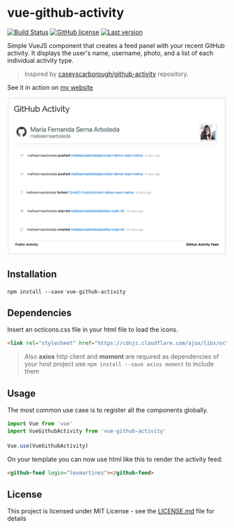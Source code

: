 # vue-github-activity

[![Build Status](https://img.shields.io/travis/lexmartinez/vue-github-activity/master.svg?style=for-the-badge)](https://travis-ci.org/lexmartinez/vue-github-activity)
[![GitHub license](https://img.shields.io/github/license/lexmartinez/vue-github-activity.svg?style=for-the-badge)](https://github.com/lexmartinez/vue-github-activity/blob/master/LICENSE.md)
[![Last version](https://img.shields.io/badge/version-v2.1.0-blue.svg?style=for-the-badge)](https://github.com/lexmartinez/vue-github-activity/blob/master/CHANGELOG.md)
<br/>

Simple VueJS component that creates a feed panel with your recent GitHub activity. It displays the user's name, username, photo, and a list of each individual activity type.

> Inspired by [caseyscarborough/github-activity](https://github.com/caseyscarborough/github-activity) repository.

See it in action on [my website](https://lexmartinez.com/)

![](https://github.com/lexmartinez/vue-github-activity/raw/master/screenshot.png)

## Installation

`npm install --save vue-github-activity`

## Dependencies

Insert an octicons.css file in your html file to load the icons.

```html
<link rel="stylesheet" href="https://cdnjs.cloudflare.com/ajax/libs/octicons/3.5.0/octicons.min.css">
```

> Also **axios** http client and  **moment** are required as dependencies of your host project use `npm install --save axios moment` to include them

## Usage

The most common use case is to register all the components globally.

```javascript
import Vue from 'vue'
import VueGithubActivity from 'vue-github-activity'

Vue.use(VueGithubActivity)
```

On your template you can now use html like this to render the activity feed: 

```html
<github-feed login="lexmartinez"></github-feed>
```

## License

This project is licensed under MIT License - see the [LICENSE.md](https://github.com/lexmartinez/vue-github-activity/blob/master/LICENSE.md) file for details

